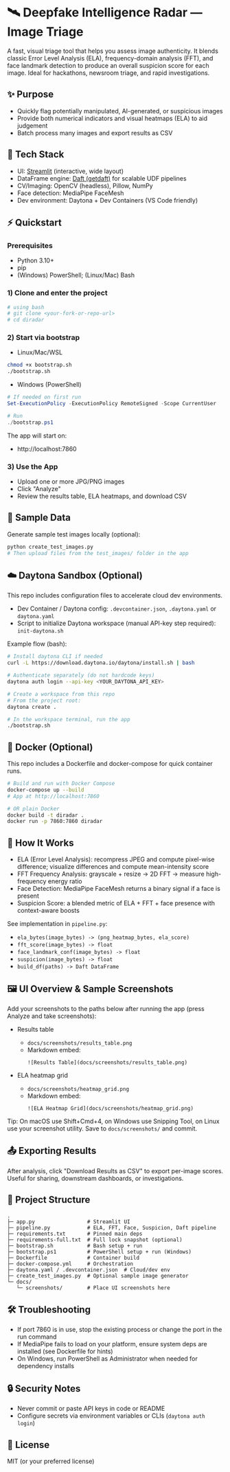# 🛰️ Deepfake Intelligence Radar — Image Triage

A fast, visual triage tool that helps you assess image authenticity. It blends classic Error Level Analysis (ELA), frequency-domain analysis (FFT), and face landmark detection to produce an overall suspicion score for each image. Ideal for hackathons, newsroom triage, and rapid investigations.

## ✨ Purpose
- Quickly flag potentially manipulated, AI-generated, or suspicious images
- Provide both numerical indicators and visual heatmaps (ELA) to aid judgement
- Batch process many images and export results as CSV

## 🧰 Tech Stack
- UI: [Streamlit](https://streamlit.io/) (interactive, wide layout)
- DataFrame engine: [Daft (getdaft)](https://www.getdaft.io/) for scalable UDF pipelines
- CV/Imaging: OpenCV (headless), Pillow, NumPy
- Face detection: MediaPipe FaceMesh
- Dev environment: Daytona + Dev Containers (VS Code friendly)

## ⚡ Quickstart

### Prerequisites
- Python 3.10+
- pip
- (Windows) PowerShell; (Linux/Mac) Bash

### 1) Clone and enter the project
```bash
# using bash
# git clone <your-fork-or-repo-url>
# cd diradar
```

### 2) Start via bootstrap
- Linux/Mac/WSL
```bash
chmod +x bootstrap.sh
./bootstrap.sh
```
- Windows (PowerShell)
```powershell
# If needed on first run
Set-ExecutionPolicy -ExecutionPolicy RemoteSigned -Scope CurrentUser

# Run
./bootstrap.ps1
```

The app will start on:
- http://localhost:7860

### 3) Use the App
- Upload one or more JPG/PNG images
- Click "Analyze"
- Review the results table, ELA heatmaps, and download CSV

## 🧪 Sample Data
Generate sample test images locally (optional):
```bash
python create_test_images.py
# Then upload files from the test_images/ folder in the app
```

## ☁️ Daytona Sandbox (Optional)
This repo includes configuration files to accelerate cloud dev environments.

- Dev Container / Daytona config: `.devcontainer.json`, `.daytona.yaml` or `daytona.yaml`
- Script to initialize Daytona workspace (manual API-key step required): `init-daytona.sh`

Example flow (bash):
```bash
# Install daytona CLI if needed
curl -L https://download.daytona.io/daytona/install.sh | bash

# Authenticate separately (do not hardcode keys)
daytona auth login --api-key <YOUR_DAYTONA_API_KEY>

# Create a workspace from this repo
# From the project root:
daytona create .

# In the workspace terminal, run the app
./bootstrap.sh
```

## 🐳 Docker (Optional)
This repo includes a Dockerfile and docker-compose for quick container runs.

```bash
# Build and run with Docker Compose
docker-compose up --build
# App at http://localhost:7860

# OR plain Docker
docker build -t diradar .
docker run -p 7860:7860 diradar
```

## 🔬 How It Works
- ELA (Error Level Analysis): recompress JPEG and compute pixel-wise difference; visualize differences and compute mean-intensity score
- FFT Frequency Analysis: grayscale + resize → 2D FFT → measure high-frequency energy ratio
- Face Detection: MediaPipe FaceMesh returns a binary signal if a face is present
- Suspicion Score: a blended metric of ELA + FFT + face presence with context-aware boosts

See implementation in `pipeline.py`:
- `ela_bytes(image_bytes) -> (png_heatmap_bytes, ela_score)`
- `fft_score(image_bytes) -> float`
- `face_landmark_conf(image_bytes) -> float`
- `suspicion(image_bytes) -> float`
- `build_df(paths) -> Daft DataFrame`

## 🖼️ UI Overview & Sample Screenshots
Add your screenshots to the paths below after running the app (press Analyze and take screenshots):

- Results table
  - `docs/screenshots/results_table.png`
  - Markdown embed:
    ```
    ![Results Table](docs/screenshots/results_table.png)
    ```

- ELA heatmap grid
  - `docs/screenshots/heatmap_grid.png`
  - Markdown embed:
    ```
    ![ELA Heatmap Grid](docs/screenshots/heatmap_grid.png)
    ```

Tip: On macOS use Shift+Cmd+4, on Windows use Snipping Tool, on Linux use your screenshot utility. Save to `docs/screenshots/` and commit.

## 📤 Exporting Results
After analysis, click "Download Results as CSV" to export per-image scores. Useful for sharing, downstream dashboards, or investigations.

## 🧩 Project Structure
```
.
├─ app.py                 # Streamlit UI
├─ pipeline.py            # ELA, FFT, Face, Suspicion, Daft pipeline
├─ requirements.txt       # Pinned main deps
├─ requirements-full.txt  # Full lock snapshot (optional)
├─ bootstrap.sh           # Bash setup + run
├─ bootstrap.ps1          # PowerShell setup + run (Windows)
├─ Dockerfile             # Container build
├─ docker-compose.yml     # Orchestration
├─ daytona.yaml / .devcontainer.json  # Cloud/dev env
├─ create_test_images.py  # Optional sample image generator
└─ docs/
   └─ screenshots/        # Place UI screenshots here
```

## 🛠️ Troubleshooting
- If port 7860 is in use, stop the existing process or change the port in the run command
- If MediaPipe fails to load on your platform, ensure system deps are installed (see Dockerfile for hints)
- On Windows, run PowerShell as Administrator when needed for dependency installs

## 🔒 Security Notes
- Never commit or paste API keys in code or README
- Configure secrets via environment variables or CLIs (`daytona auth login`)

## 📄 License
MIT (or your preferred license)

